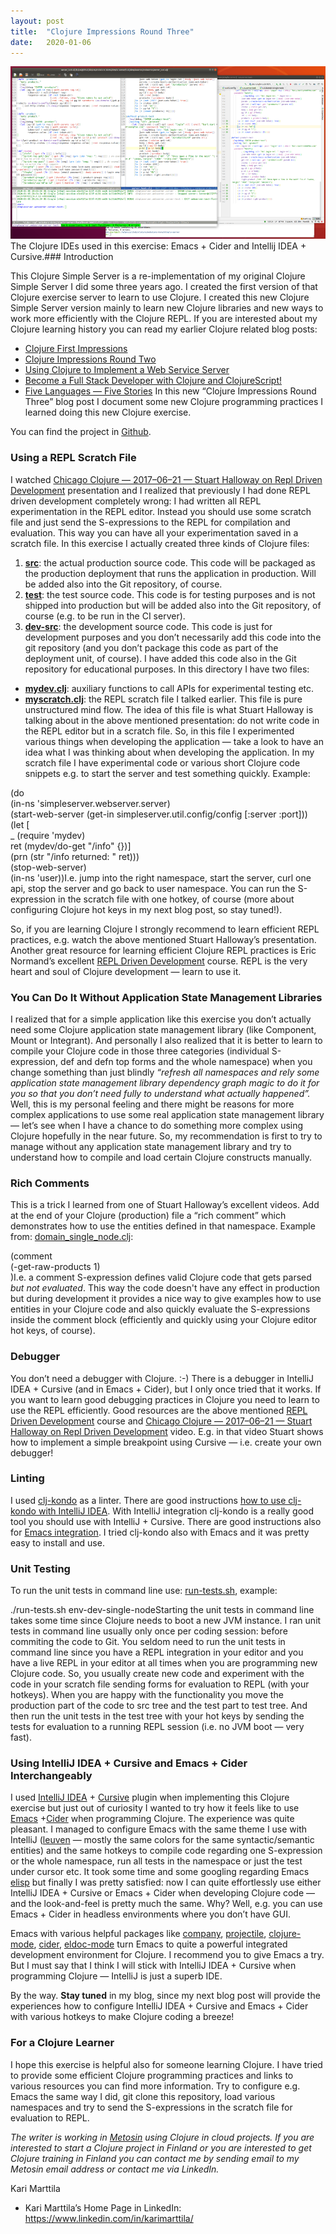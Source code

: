 ```yaml
---
layout:	post
title:	"Clojure Impressions Round Three"
date:	2020-01-06
---
```


  ![](/img/1*cFhPVmQTRw56QYcya3ps5A.png)The Clojure IDEs used in this exercise: Emacs + Cider and Intellij IDEA + Cursive.### Introduction

This Clojure Simple Server is a re-implementation of my original Clojure Simple Server I did some three years ago. I created the first version of that Clojure exercise server to learn to use Clojure. I created this new Clojure Simple Server version mainly to learn new Clojure libraries and new ways to work more efficiently with the Clojure REPL. If you are interested about my Clojure learning history you can read my earlier Clojure related blog posts:

* [Clojure First Impressions](https://medium.com/tieto-developers/clojure-first-impressions-2c6232f4b514)
* [Clojure Impressions Round Two](https://medium.com/tieto-developers/clojure-impressions-round-two-f989c0945f4b)
* [Using Clojure to Implement a Web Service Server](https://medium.com/@kari.marttila/using-clojure-to-implement-a-web-service-server-53f62dca964f)
* [Become a Full Stack Developer with Clojure and ClojureScript!](https://medium.com/@kari.marttila/become-a-full-stack-developer-with-clojure-and-clojurescript-c58c93479294)
* [Five Languages — Five Stories](https://medium.com/@kari.marttila/five-languages-five-stories-1afd7b0b583f)
In this new “Clojure Impressions Round Three” blog post I document some new Clojure programming practices I learned doing this new Clojure exercise.

You can find the project in [Github](https://github.com/karimarttila/clojure/tree/master/webstore-demo/simple-server).

### Using a REPL Scratch File

I watched [Chicago Clojure — 2017–06–21 — Stuart Halloway on Repl Driven Development](https://vimeo.com/223309989) presentation and I realized that previously I had done REPL driven development completely wrong: I had written all REPL experimentation in the REPL editor. Instead you should use some scratch file and just send the S-expressions to the REPL for compilation and evaluation. This way you can have all your experimentation saved in a scratch file. In this exercise I actually created three kinds of Clojure files:

1. [**src**](https://github.com/karimarttila/clojure/tree/master/webstore-demo/simple-server/src): the actual production source code. This code will be packaged as the production deployment that runs the application in production. Will be added also into the Git repository, of course.
2. [**test**](https://github.com/karimarttila/clojure/tree/master/webstore-demo/simple-server/test): the test source code. This code is for testing purposes and is not shipped into production but will be added also into the Git repository, of course (e.g. to be run in the CI server).
3. [**dev-src**](https://github.com/karimarttila/clojure/tree/master/webstore-demo/simple-server/dev-src): the development source code. This code is just for development purposes and you don’t necessarily add this code into the git repository (and you don’t package this code as part of the deployment unit, of course). I have added this code also in the Git repository for educational purposes. In this directory I have two files:
* [**mydev.clj**](https://github.com/karimarttila/clojure/blob/master/webstore-demo/simple-server/dev-src/mydev.clj): auxiliary functions to call APIs for experimental testing etc.
* [**myscratch.clj**](https://github.com/karimarttila/clojure/blob/master/webstore-demo/simple-server/dev-src/myscratch.clj): the REPL scratch file I talked earlier. This file is pure unstructured mind flow. The idea of this file is what Stuart Halloway is talking about in the above mentioned presentation: do not write code in the REPL editor but in a scratch file. So, in this file I experimented various things when developing the application — take a look to have an idea what I was thinking about when developing the application.
In my scratch file I have experimental code or various short Clojure code snippets e.g. to start the server and test something quickly. Example:

(do  
 (in-ns 'simpleserver.webserver.server)  
 (start-web-server (get-in simpleserver.util.config/config [:server :port]))  
 (let [  
 \_ (require 'mydev)  
 ret (mydev/do-get "/info" {})]  
 (prn (str "/info returned: " ret)))  
 (stop-web-server)  
 (in-ns 'user))I.e. jump into the right namespace, start the server, curl one api, stop the server and go back to user namespace. You can run the S-expression in the scratch file with one hotkey, of course (more about configuring Clojure hot keys in my next blog post, so stay tuned!).

So, if you are learning Clojure I strongly recommend to learn efficient REPL practices, e.g. watch the above mentioned Stuart Halloway’s presentation. Another great resource for learning efficient Clojure REPL practices is Eric Normand’s excellent [REPL Driven Development](https://purelyfunctional.tv/courses/repl-driven-development-in-clojure/) course. REPL is the very heart and soul of Clojure development — learn to use it.

### You Can Do It Without Application State Management Libraries

I realized that for a simple application like this exercise you don’t actually need some Clojure application state management library (like Component, Mount or Integrant). And personally I also realized that it is better to learn to compile your Clojure code in those three categories (individual S-expression, def and defn top forms and the whole namespace) when you change something than just blindly *“refresh all namespaces and rely some application state management library dependency graph magic to do it for you so that you don’t need fully to understand what actually happened”.* Well, this is my personal feeling and there might be reasons for more complex applications to use some real application state management library — let’s see when I have a chance to do something more complex using Clojure hopefully in the near future. So, my recommendation is first to try to manage without any application state management library and try to understand how to compile and load certain Clojure constructs manually.

### Rich Comments

This is a trick I learned from one of Stuart Halloway’s excellent videos. Add at the end of your Clojure (production) file a “rich comment” which demonstrates how to use the entities defined in that namespace. Example from: [domain\_single\_node.clj](https://github.com/karimarttila/clojure/blob/master/webstore-demo/simple-server/src/simpleserver/domain/domain_single_node.clj):

(comment  
 (-get-raw-products 1)  
)I.e. a comment S-expression defines valid Clojure code that gets parsed *but not evaluated*. This way the code doesn't have any effect in production but during development it provides a nice way to give examples how to use entities in your Clojure code and also quickly evaluate the S-expressions inside the comment block (efficiently and quickly using your Clojure editor hot keys, of course).

### Debugger

You don’t need a debugger with Clojure. :-) There is a debugger in IntelliJ IDEA + Cursive (and in Emacs + Cider), but I only once tried that it works. If you want to learn good debugging practices in Clojure you need to learn to use the REPL efficiently. Good resources are the above mentioned [REPL Driven Development](https://purelyfunctional.tv/courses/repl-driven-development-in-clojure/) course and [Chicago Clojure — 2017–06–21 — Stuart Halloway on Repl Driven Development](https://vimeo.com/223309989) video. E.g. in that video Stuart shows how to implement a simple breakpoint using Cursive — i.e. create your own debugger!

### Linting

I used [clj-kondo](https://github.com/borkdude/clj-kondo) as a linter. There are good instructions [how to use clj-kondo with IntelliJ IDEA](https://github.com/borkdude/clj-kondo/blob/master/doc/editor-integration.md). With IntelliJ integration clj-kondo is a really good tool you should use with IntelliJ + Cursive. There are good instructions also for [Emacs integration](https://github.com/borkdude/flycheck-clj-kondo). I tried clj-kondo also with Emacs and it was pretty easy to install and use.

### Unit Testing

To run the unit tests in command line use: [run-tests.sh](https://github.com/karimarttila/clojure/blob/master/webstore-demo/simple-server/run-tests.sh), example:

./run-tests.sh env-dev-single-nodeStarting the unit tests in command line takes some time since Clojure needs to boot a new JVM instance. I ran unit tests in command line usually only once per coding session: before commiting the code to Git. You seldom need to run the unit tests in command line since you have a REPL integration in your editor and you have a live REPL in your editor at all times when you are programming new Clojure code. So, you usually create new code and experiment with the code in your scratch file sending forms for evaluation to REPL (with your hotkeys). When you are happy with the functionality you move the production part of the code to src tree and the test part to test tree. And then run the unit tests in the test tree with your hot keys by sending the tests for evaluation to a running REPL session (i.e. no JVM boot — very fast).

### Using IntelliJ IDEA + Cursive and Emacs + Cider Interchangeably

I used [IntelliJ IDEA](https://www.jetbrains.com/idea/) + [Cursive](https://cursive-ide.com/) plugin when implementing this Clojure exercise but just out of curiosity I wanted to try how it feels like to use [Emacs](https://www.gnu.org/software/emacs/) +[Cider](https://github.com/clojure-emacs/cider) when programming Clojure. The experience was quite pleasant. I managed to configure Emacs with the same theme I use with IntelliJ ([leuven](https://github.com/fniessen/emacs-leuven-theme) — mostly the same colors for the same syntactic/semantic entities) and the same hotkeys to compile code regarding one S-expression or the whole namespace, run all tests in the namespace or just the test under cursor etc. It took some time and some googling regarding Emacs [elisp](https://www.gnu.org/software/emacs/manual/html_node/elisp/) but finally I was pretty satisfied: now I can quite effortlessly use either IntelliJ IDEA + Cursive or Emacs + Cider when developing Clojure code — and the look-and-feel is pretty much the same. Why? Well, e.g. you can use Emacs + Cider in headless environments where you don’t have GUI.

Emacs with various helpful packages like [company](https://company-mode.github.io/), [projectile](https://github.com/bbatsov/projectile), [clojure-mode](https://github.com/clojure-emacs/clojure-mode), [cider](https://github.com/clojure-emacs/cider), [eldoc-mode](https://www.emacswiki.org/emacs/ElDoc) turn Emacs to quite a powerful integrated development environment for Clojure. I recommend you to give Emacs a try. But I must say that I think I will stick with IntelliJ IDEA + Cursive when programming Clojure — IntelliJ is just a superb IDE.

By the way. **Stay tuned** in my blog, since my next blog post will provide the experiences how to configure IntelliJ IDEA + Cursive and Emacs + Cider with various hotkeys to make Clojure coding a breeze!

### For a Clojure Learner

I hope this exercise is helpful also for someone learning Clojure. I have tried to provide some efficient Clojure programming practices and links to various resources you can find more information. Try to configure e.g. Emacs the same way I did, git clone this repository, load various namespaces and try to send the S-expressions in the scratch file for evaluation to REPL.

*The writer is working in *[*Metosin*](https://www.metosin.fi/)* using Clojure in cloud projects. If you are interested to start a Clojure project in Finland or you are interested to get Clojure training in Finland you can contact me by sending email to my Metosin email address or contact me via LinkedIn.*

Kari Marttila

* Kari Marttila’s Home Page in LinkedIn: <https://www.linkedin.com/in/karimarttila/>
  